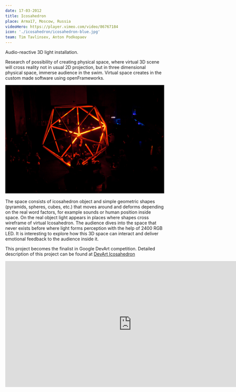 ```yaml
---
date: 17-03-2012
title: Icosahedron
place: Arma17, Moscow, Russia
videoHero: https://player.vimeo.com/video/86767184
icon: './icosahedron/icosahedron-blue.jpg'
team: Tim Tavlinsev, Anton Podkopaev
---
```


Audio-reactive 3D light installation.

Research of possibility of creating physical space, where virtual 3D scene will cross reality not in usual 2D projection, but in three dimensional physical space, immerse audience in the swim. Virtual space creates in the custom made software using openFrameworks.

<img alt="ledMapper screenshot" src="./icosahedron/ico-red.jpg" width="1024">

The space consists of icosahedron object and simple geometric shapes (pyramids, spheres, cubes, etc.) that moves around and deforms depending on the real word factors, for example sounds or human position inside space. On the real object light appears in places where shapes cross wireframe of virtual Icosahedron. The audience dives into the space that never exists before where light forms perception with the help of 2400 RGB LED. It is interesting to explore how this 3D space can interact and deliver emotional feedback to the audience inside it.

This project becomes the finalist in Google DevArt competition.
Detailed description of this project can be found at [DevArt Icosahedron](https://devart.withgoogle.com/#/project/16557756)

<iframe src="https://player.vimeo.com/video/85965568" width="800" height="400" frameborder="0" webkitallowfullscreen mozallowfullscreen allowfullscreen></iframe>
